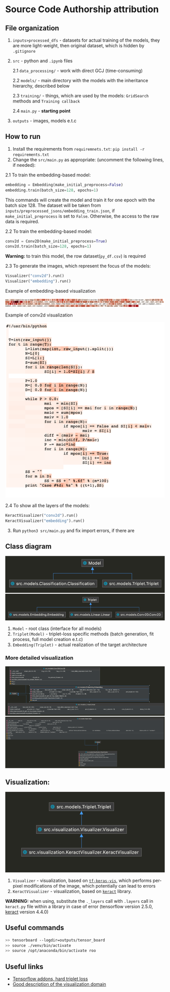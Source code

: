 # Source Code Authorship attribution

## File organization

1. `inputs>processed_dfs` - datasets for actual training of the models, they are more light-weight, then original dataset, which is hidden by `.gitignore`
2. `src` - python and `.ipynb` files
   
      2.1 `data_processing/` - work with direct GCJ (time-consuming)
   
      2.2 `models/` - main directory with the models with the inheritance hierarchy, described below
   
      2.3 `training/` - things, which are used by the models: `GridSearch` methods and `Training callback`
   
      2.4 `main.py` - **starting point**
   
3. `outputs` - images, models e.t.c


## How to run

1. Install the requirements from `requiremnets.txt`:
``pip install -r requirements.txt``
2. Change the `src/main.py` as appropriate:
   (uncomment the following lines, if needed):
   
2.1 To train the embedding-based model:
``` python 
embedding = Embedding(make_initial_preprocess=False)
embedding.train(batch_size=128, epochs=1)
```
This commands will create the model and train it for one epoch with the batch size 128. 
The dataset will be taken from `inputs/preprocessed_jsons/embedding_train.json`, 
if `make_initial_preprocess` is set to `False`. Otherwise, the access to the raw data is required.

2.2 To train the embedding-based model:
```python
conv2d = Conv2D(make_initial_preprocess=True)
conv2d.train(batch_size=128, epochs=1)
```
**Warning:** to train this model, the row dataset(`py_df.csv`) is required

2.3 To generate the images, which represent the focus of the models:
```python
Visualizer("conv2d").run()
Visualizer("embedding").run()
```
Example of embedding-based visualization

![Colormap of the source code, based on the tokens](https://github.com/MefAldemisov/SourceCodeAuthorshipAttribution/blob/main/media/img.png?raw=true)

Example of conv2d visualization

![Colormap of the source code, based on char-by-char encoding](https://github.com/MefAldemisov/SourceCodeAuthorshipAttribution/blob/main/media/img_5.png?raw=true)

2.4 To show all the layers of the models:
```python
KeractVisualizer("conv2d").run()
KeractVisualizer("embedding").run()
```

3. Run `python3 src/main.py` and fix import errors, if there are

## Class diagram 

![Classes, inherited from `Model`](https://github.com/MefAldemisov/SourceCodeAuthorshipAttribution/blob/main/media/img_1.png?raw=trueg)
![Classes, inherited from `Triplet`](https://github.com/MefAldemisov/SourceCodeAuthorshipAttribution/blob/main/media/img_2.png?raw=true)
1. `Model` - root class (interface for all models)
2. `Triplet(Model)` - triplet-loss specific methods (batch generation, fit process, full model creation e.t.c)
3. `Embedding(Triplet)` - actual realization of the target architecture

### More detailed visualization

![Methods of classes, which inherit from `Model`](https://github.com/MefAldemisov/SourceCodeAuthorshipAttribution/blob/main/media/img_3.png?raw=true)
![Methods of classes, which inherit from `Triplet`](https://github.com/MefAldemisov/SourceCodeAuthorshipAttribution/blob/main/media/img_4.png?raw=true)

## Visualization:

![Class diagram of the visualization block](https://github.com/MefAldemisov/SourceCodeAuthorshipAttribution/blob/main/media/img_6.png?raw=true)

1. `Visualizer` - visualization, based on [`tf-keras-vis`](https://github.com/keisen/tf-keras-vis), which performs per-pixel modifications of the image, which potentially can lead to errors
2. `KeractVisualizer` - visualization, based on [`keract`](https://github.com/philipperemy/keract) library. 
   

**WARNING:** when using, substitute the `._layers` call with `.layers` call in `keract.py` file within a library in case of error (tensorflow version 2.5.0, [keract](https://github.com/philipperemy/keract) version 4.4.0) 

## Useful commands

```bash
>> tensorboard --logdir=outputs/tensor_board
>> source ./venv/bin/activate
>> source /opt/anaconda/bin/activate roo
```

## Useful links
- [Tensorflow addons, hard triplet loss](https://github.com/tensorflow/addons/blob/30c8a7094f3bdcca5cc26fc88c1e33f022782266/tensorflow_addons/losses/triplet.py#L204)
- [Good description of the visualization domain](https://medium.com/google-developer-experts/interpreting-deep-learning-models-for-computer-vision-f95683e23c1d)
